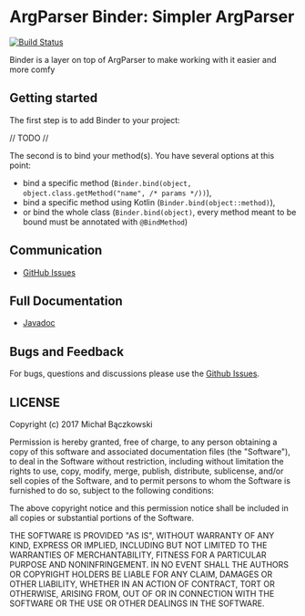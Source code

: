 # ArgParser Binder: Simpler ArgParser

[![Build Status](https://travis-ci.org/mibac138/ArgParser.svg?branch=master)](https://travis-ci.org/mibac138/ArgParser) 

Binder is a layer on top of ArgParser to make working with it easier and more comfy

## Getting started

The first step is to add Binder to your project:

// TODO //


The second is to bind your method(s). You have several options at this point:
- bind a specific method (`Binder.bind(object, object.class.getMethod("name", /* params */))`),
- bind a specific method using Kotlin (`Binder.bind(object::method)`),
- or bind the whole class (`Binder.bind(object)`, every method meant to be bound must be annotated with `@BindMethod`)

## Communication

- [GitHub Issues](https://github.com/mibac138/ArgParser/issues)

## Full Documentation

- [Javadoc]()


## Bugs and Feedback

For bugs, questions and discussions please use the [Github Issues](https://github.com/mibac138/ArgParser/issues).

 
## LICENSE

Copyright (c) 2017 Michał Bączkowski

Permission is hereby granted, free of charge, to any person obtaining a copy
of this software and associated documentation files (the "Software"), to deal
in the Software without restriction, including without limitation the rights
to use, copy, modify, merge, publish, distribute, sublicense, and/or sell
copies of the Software, and to permit persons to whom the Software is
furnished to do so, subject to the following conditions:

The above copyright notice and this permission notice shall be included in all
copies or substantial portions of the Software.

THE SOFTWARE IS PROVIDED "AS IS", WITHOUT WARRANTY OF ANY KIND, EXPRESS OR
IMPLIED, INCLUDING BUT NOT LIMITED TO THE WARRANTIES OF MERCHANTABILITY,
FITNESS FOR A PARTICULAR PURPOSE AND NONINFRINGEMENT. IN NO EVENT SHALL THE
AUTHORS OR COPYRIGHT HOLDERS BE LIABLE FOR ANY CLAIM, DAMAGES OR OTHER
LIABILITY, WHETHER IN AN ACTION OF CONTRACT, TORT OR OTHERWISE, ARISING FROM,
OUT OF OR IN CONNECTION WITH THE SOFTWARE OR THE USE OR OTHER DEALINGS IN THE
SOFTWARE.